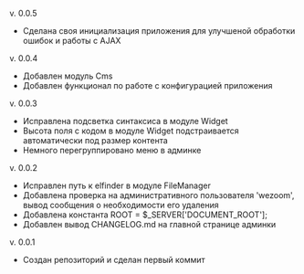 v. 0.0.5
- Сделана своя инициализация приложения для улучшеной обработки ошибок и работы с AJAX

v. 0.0.4
- Добавлен модуль Cms
- Добавлен функционал по работе с конфигурацией приложения

v. 0.0.3
- Исправлена подсветка синтаксиса в модуле Widget
- Высота поля с кодом в модуле Widget подстраивается автоматически под размер контента
- Немного перегруппировано меню в админке

v. 0.0.2
- Исправлен путь к elfinder в модуле FileManager
- Добавлена проверка на административного пользователя 'wezoom', вывод сообщения о необходимости его удаления
- Добавлена константа ROOT = $_SERVER['DOCUMENT_ROOT'];
- Добавлен вывод CHANGELOG.md на главной странице админки

v. 0.0.1
- Создан репозиторий и сделан первый коммит